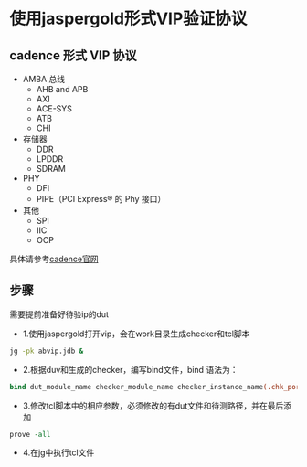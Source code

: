# 使用jaspergold形式VIP验证协议

## cadence 形式 VIP 协议

- AMBA 总线
  - AHB and APB
  - AXI
  - ACE-SYS
  - ATB
  - CHI
- 存储器
  - DDR
  - LPDDR
  - SDRAM
- PHY
  - DFI
  - PIPE（PCI Express® 的 Phy 接口）
- 其他
  - SPI
  - IIC
  - OCP

具体请参考[cadence官网](https://www.cadence.com/zh_CN/home/tools/system-design-and-verification/verification-ip/formal-vip.html)

## 步骤

需要提前准备好待验ip的dut

- 1.使用jaspergold打开vip，会在work目录生成checker和tcl脚本
```bash
jg -pk abvip.jdb &
```
- 2.根据duv和生成的checker，编写bind文件，bind 语法为：
```systemverilog
bind dut_module_name checker_module_name checker_instance_name(.chk_port(dut_port))
```
- 3.修改tcl脚本中的相应参数，必须修改的有dut文件和待测路径，并在最后添加
```tcl
prove -all
```
- 4.在jg中执行tcl文件
